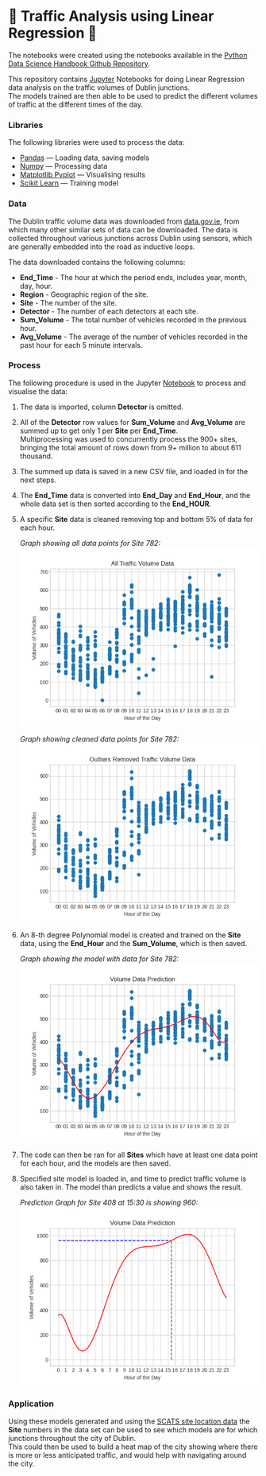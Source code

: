 # 🚦 Traffic Analysis using Linear Regression 🚦

The notebooks were created using the notebooks available in the [Python Data Science Handbook Github Repository](https://github.com/jakevdp/PythonDataScienceHandbook).

This repository contains [Jupyter](https://jupyter.org/) Notebooks for doing Linear Regression data analysis on the traffic volumes of Dublin junctions.  
The models trained are then able to be used to predict the different volumes of traffic at the different times of the day.

### Libraries

The following libraries were used to process the data:

- [Pandas](https://pandas.pydata.org/) — Loading data, saving models
- [Numpy](https://numpy.org/) — Processing data
- [Matplotlib Pyplot](https://matplotlib.org/stable/) — Visualising results
- [Scikit Learn](https://scikit-learn.org/stable/) — Training model

### Data

The Dublin traffic volume data was downloaded from [data.gov.ie](https://data.gov.ie/dataset/dcc-scats-detector-volume-jan-jun-2023), from which many other similar sets of data can be downloaded.
The data is collected throughout various junctions across Dublin using sensors, which are generally embedded into the road as inductive loops.

The data downloaded contains the following columns:

- **End_Time** - The hour at which the period ends, includes year, month, day, hour.
- **Region** - Geographic region of the site.
- **Site** - The number of the site.
- **Detector** - The number of each detectors at each site.
- **Sum_Volume** - The total number of vehicles recorded in the previous hour.
- **Avg_Volume** - The average of the number of vehicles recorded in the past hour for each 5 minute intervals.

### Process

The following procedure is used in the Jupyter [Notebook](Notebooks/LinearRegressionTrafficVolume.ipynb) to process and visualise the data:

1. The data is imported, column **Detector** is omitted.
2. All of the **Detector** row values for **Sum_Volume** and **Avg_Volume** are summed up to get only 1 per **Site** per **End_Time**.  
   Multiprocessing was used to concurrently process the 900+ sites, bringing the total amount of rows down from 9+ million to about 611 thousand.

3. The summed up data is saved in a new CSV file, and loaded in for the next steps.
4. The **End_Time** data is converted into **End_Day** and **End_Hour**, and the whole data set is then sorted according to the **End_HOUR**.
5. A specific **Site** data is cleaned removing top and bottom 5% of data for each hour.

   _Graph showing all data points for Site 782:_  
   ![All Data Graph](Images/all_data.png)

   _Graph showing cleaned data points for Site 782:_  
   ![Cleaned Data Graph](Images/cleaned_data.png)

6. An 8-th degree Polynomial model is created and trained on the **Site** data, using the **End_Hour** and the **Sum_Volume**, which is then saved.

   _Graph showing the model with data for Site 782:_  
   ![Model Graph](Images/data_with_model.png)

7. The code can then be ran for all **Sites** which have at least one data point for each hour, and the models are then saved.
8. Specified site model is loaded in, and time to predict traffic volume is also taken in. The model than predicts a value and shows the result.

   _Prediction Graph for Site 408 at 15:30 is showing 960:_  
   ![Prediction Graph](Images/prediction.png)

### Application

Using these models generated and using the [SCATS site location data](https://data.gov.ie/dataset/traffic-signals-and-scats-sites-locations-dcc) the **Site** numbers in the data set can be used to see which models are for which junctions throughout the city of Dublin.  
This could then be used to build a heat map of the city showing where there is more or less anticipated traffic, and would help with navigating around the city.
